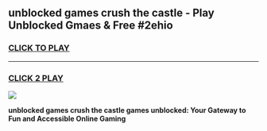 
## unblocked games crush the castle - Play Unblocked Gmaes & Free #2ehio
<h3>
<a href="https://premium.freeplayer.one?title=unblocked_games_crush_the_castle&ref=03M">CLICK TO PLAY</a></h3>
<hr>

<h3>
<a href="https://premium.freeplayer.one?title=unblocked_games_crush_the_castle&ref=03M">CLICK 2 PLAY</a>
  
</h3>

<a href="https://premium.freeplayer.one?title=unblocked_games_crush_the_castle&ref=03M"><img src="https://clearcache.store/games.png"></a>


**unblocked games crush the castle games unblocked: Your Gateway to Fun and Accessible Online Gaming**
